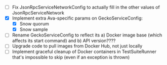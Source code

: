 * [ ] Fix JsonRpcServiceNetworkConfig to actually fill in the other values of JsonRpcServiceNetwork
* [x] Implement extra Ava-specific params on GeckoServiceConfig:
    * [x] Snow quorum
    * [x] Snow sample
* [ ] Rename GeckoServiceConfig to reflect its a) Docker image base (which affects its start command) and b) API version????
* [ ] Upgrade code to pull images from Docker Hub, not just locally
* [ ] Implement graceful cleanup of Docker containers in TestSuiteRunner that's impossible to skip (even if an exception is thrown)
